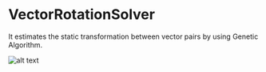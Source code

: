 # VectorRotationSolver
It estimates the static transformation between vector pairs by using Genetic Algorithm.

![alt text](http://url/to/img.png)
